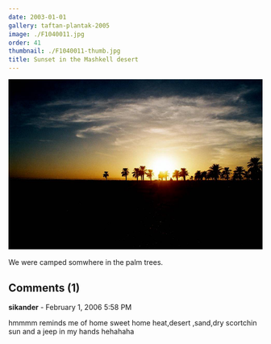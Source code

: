 ```yaml
---
date: 2003-01-01
gallery: taftan-plantak-2005
image: ./F1040011.jpg
order: 41
thumbnail: ./F1040011-thumb.jpg
title: Sunset in the Mashkell desert
---
```


![Sunset in the Mashkell desert](./F1040011.jpg)

We were camped somwhere in the palm trees.

<div id="comments">

## Comments (1)

<div id="comment">

**sikander** - February  1, 2006  5:58 PM

hmmmm reminds me of home sweet home heat,desert ,sand,dry scortchin sun and a jeep in my hands hehahaha

</div>

</div>